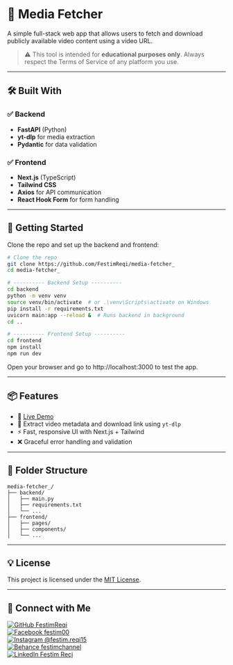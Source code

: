 # 🎥 Media Fetcher

A simple full-stack web app that allows users to fetch and download publicly available video content using a video URL.

> ⚠️ This tool is intended for **educational purposes only**. Always respect the Terms of Service of any platform you use.

---

## 🛠 Built With

### ✅ Backend

- **FastAPI** (Python)
- **yt-dlp** for media extraction
- **Pydantic** for data validation

### ✅ Frontend

- **Next.js** (TypeScript)
- **Tailwind CSS**
- **Axios** for API communication
- **React Hook Form** for form handling

---

## 🚀 Getting Started

Clone the repo and set up the backend and frontend:

```bash
# Clone the repo
git clone https://github.com/FestimReqi/media-fetcher_
cd media-fetcher_

# ---------- Backend Setup ----------
cd backend
python -m venv venv
source venv/bin/activate  # or .\venv\Scripts\activate on Windows
pip install -r requirements.txt
uvicorn main:app --reload &  # Runs backend in background
cd ..

# ---------- Frontend Setup ----------
cd frontend
npm install
npm run dev
```

Open your browser and go to http://localhost:3000 to test the app.

---

## 📦 Features

- 🔗 [Live Demo](https://mediafetchfr.netlify.app/)
- 🎥 Extract video metadata and download link using `yt-dlp`
- ⚡ Fast, responsive UI with Next.js + Tailwind
- ❌ Graceful error handling and validation

---

## 📁 Folder Structure

```
media-fetcher_/
├── backend/
│   ├── main.py
│   ├── requirements.txt
│   └── ...
├── frontend/
│   ├── pages/
│   ├── components/
│   └── ...
```

---

## 💡 License

This project is licensed under the [MIT License](https://github.com/FestimReqi/media-fetcher_/blob/main/LICENSE).

---

## 🔗 Connect with Me

[![GitHub FestimReqi](https://img.shields.io/badge/GitHub-FestimReqi-181717?style=flat&logo=github)](https://github.com/FestimReqi)  
[![Facebook festim00](https://img.shields.io/badge/Facebook-festim00-1877F2?style=flat&logo=facebook)](https://www.facebook.com/festim00/)  
[![Instagram @festim.reqi15](https://img.shields.io/badge/Instagram-festim.reqi15-e4405f?style=flat&logo=instagram)](https://www.instagram.com/festim.reqi15/)  
[![Behance festimchannel](https://img.shields.io/badge/Behance-festimchannel-1769ff?style=flat&logo=behance)](https://www.behance.net/festimchannel)  
[![LinkedIn Festim Reçi](https://img.shields.io/badge/LinkedIn-Festim_Reçi-blue?style=flat&logo=linkedin)](https://www.linkedin.com/in/festimre%C3%A7i/)
